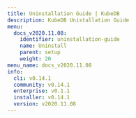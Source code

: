 ```yaml
---
title: Uninstallation Guide | KubeDB
description: KubeDB Unistallation Guide
menu:
  docs_v2020.11.08:
    identifier: uninstallation-guide
    name: Uninstall
    parent: setup
    weight: 20
menu_name: docs_v2020.11.08
info:
  cli: v0.14.1
  community: v0.14.1
  enterprise: v0.1.1
  installer: v0.14.1
  version: v2020.11.08
---
```



